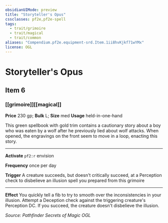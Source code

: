 ```yaml
---
obsidianUIMode: preview
title: "Storyteller's Opus"
cssclasses: pf2e,pf2e-spell
tags:
  - trait/grimoire
  - trait/magical
  - trait/common
aliases: "Compendium.pf2e.equipment-srd.Item.1ii8hvKjkf71wYMx"
license: OGL
---
```

# Storyteller's Opus
## Item 6
### [[grimoire]][[magical]]


**Price** 230 gp; 
**Bulk** L; **Size** med
**Usage** held-in-one-hand

This green spellbook with gold trim contains a cautionary story about a boy who was eaten by a wolf after he previously lied about wolf attacks. When opened, the engravings on the front seem to move in a loop, enacting this story.

* * *

**Activate** `pf2:r` envision

**Frequency** once per day

**Trigger** A creature succeeds, but doesn't critically succeed, at a Perception check to disbelieve an illusion spell you prepared from this grimoire

* * *

**Effect** You quickly tell a fib to try to smooth over the inconsistencies in your illusion. Attempt a Deception check against the triggering creature's Perception DC. If you succeed, the creature doesn't disbelieve the illusion.

*Source: Pathfinder Secrets of Magic*
*OGL*